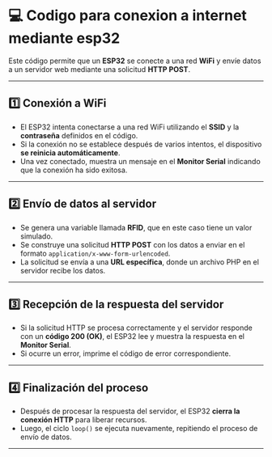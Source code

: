 # 💻 Codigo para conexion a internet mediante esp32 

Este código permite que un **ESP32** se conecte a una red **WiFi** y envíe datos a un servidor web mediante una solicitud **HTTP POST**.  

---

## 1️⃣ **Conexión a WiFi**  
- El ESP32 intenta conectarse a una red WiFi utilizando el **SSID** y la **contraseña** definidos en el código.  
- Si la conexión no se establece después de varios intentos, el dispositivo **se reinicia automáticamente**.  
- Una vez conectado, muestra un mensaje en el **Monitor Serial** indicando que la conexión ha sido exitosa.  

---

## 2️⃣ **Envío de datos al servidor**  
- Se genera una variable llamada **RFID**, que en este caso tiene un valor simulado.  
- Se construye una solicitud **HTTP POST** con los datos a enviar en el formato `application/x-www-form-urlencoded`.  
- La solicitud se envía a una **URL específica**, donde un archivo PHP en el servidor recibe los datos.  

---

## 3️⃣ **Recepción de la respuesta del servidor**  
- Si la solicitud HTTP se procesa correctamente y el servidor responde con un **código 200 (OK)**, el ESP32 lee y muestra la respuesta en el **Monitor Serial**.  
- Si ocurre un error, imprime el código de error correspondiente.  

---

## 4️⃣ **Finalización del proceso**  
- Después de procesar la respuesta del servidor, el ESP32 **cierra la conexión HTTP** para liberar recursos.  
- Luego, el ciclo `loop()` se ejecuta nuevamente, repitiendo el proceso de envío de datos.  

---

  
  

